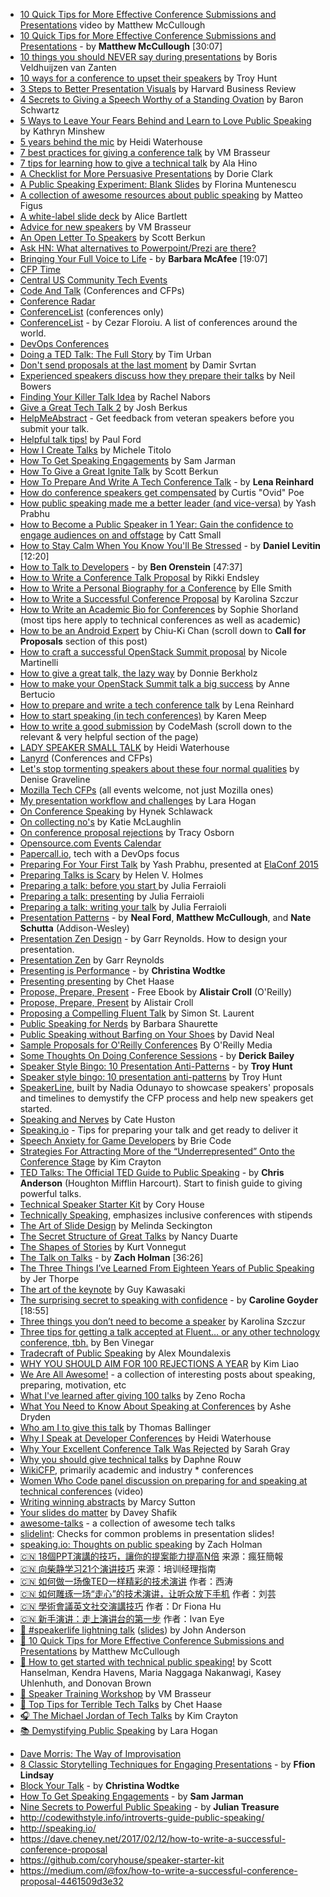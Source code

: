 * [10 Quick Tips for More Effective Conference Submissions and Presentations](http://www.youtube.com/watch?v=fJz4JJIchaY&feature=youtu.be) video by Matthew McCullough
* [10 Quick Tips for More Effective Conference Submissions and Presentations](https://www.youtube.com/watch?v=fJz4JJIchaY) - by **Matthew McCullough** [30:07]
* [10 things you should NEVER say during presentations](http://thenextweb.com/lifehacks/2013/09/12/10-things-you-should-never-say-during-presentations-2/) by Boris Veldhuijzen van Zanten
* [10 ways for a conference to upset their speakers](https://www.troyhunt.com/10-ways-for-a-conference-to-upset-their-speakers/) by Troy Hunt
* [3 Steps to Better Presentation Visuals](https://hbr.org/video/4642346287001/3-steps-to-better-presentation-visuals) by Harvard Business Review
* [4 Secrets to Giving a Speech Worthy of a Standing Ovation](http://www.entrepreneur.com/article/253040) by Baron Schwartz
* [5 Ways to Leave Your Fears Behind and Learn to Love Public Speaking](https://www.themuse.com/advice/5-ways-to-leave-your-fears-behind-and-learn-to-love-public-speaking) by Kathryn Minshew
* [5 years behind the mic](https://medium.com/@wiredferret/5-years-behind-the-mic-7ed8f2d25222) by Heidi Waterhouse
* [7 best practices for giving a conference talk](https://opensource.com/article/17/9/7-best-practices-giving-conference-talk) by VM Brasseur
* [7 tips for learning how to give a technical talk](https://opensource.com/life/16/9/7-tips-learning-how-give-technical-talk) by Ala Hino
* [A Checklist for More Persuasive Presentations](https://hbr.org/2016/10/a-checklist-for-more-persuasive-presentations) by Dorie Clark
* [A Public Speaking Experiment: Blank Slides](https://medium.com/upday-devs/a-public-speaking-experiment-blank-slides-c2fc09289825#.z94mgux2f) by Florina Muntenescu
* [A collection of awesome resources about public speaking](https://github.com/matteofigus/awesome-speaking) by Matteo Figus
* [A white-label slide deck](http://alicebartlett.co.uk/blog/how-to-do-ok-at-slides) by Alice Bartlett
* [Advice for new speakers](http://anonymoushash.vmbrasseur.com/2017/09/11/advice-for-new-speakers/) by VM Brasseur
* [An Open Letter To Speakers](http://scottberkun.com/2011/an-open-letter-to-speakers/) by Scott Berkun
* [Ask HN: What alternatives to Powerpoint/Prezi are there?](https://news.ycombinator.com/item?id=15575363)
* [Bringing Your Full Voice to Life](https://www.youtube.com/watch?v=Ze763kgrWGg) -  by **Barbara McAfee** [19:07]
* [CFP Time](https://cfptime.org)
* [Central US Community Tech Events](http://www.davidgiard.com/CentralUSEvents.aspx)
* [Code And Talk](https://codeandtalk.com/conferences) (Conferences and CFPs)
* [Conference Radar](http://conferenceradar.com)
* [ConferenceList](https://conferencelist.co) (conferences only)
* [ConferenceList](https://conferencelist.io/) - by Cezar Floroiu. A list of conferences around the world.
* [DevOps Conferences](http://devopsconferences.org/)
* [Doing a TED Talk: The Full Story](http://waitbutwhy.com/2016/03/doing-a-ted-talk-the-full-story.html) by Tim Urban
* [Don't send proposals at the last moment](https://2017.webcampzg.org/news/dont-send-proposals-last-moment/) by Damir Svrtan
* [Experienced speakers discuss how they prepare their talks](http://neilb.org/2016/10/30/preparing-a-talk.html) by Neil Bowers
* [Finding Your Killer Talk Idea](http://ladiesintech.com/finding-your-killer-talk-idea/) by Rachel Nabors
* [Give a Great Tech Talk 2](https://github.com/jberkus/ggtt2) by Josh Berkus
* [HelpMeAbstract](http://helpmeabstract.com/) - Get feedback from veteran speakers before you submit your talk.
* [Helpful talk tips!](https://trackchanges.postlight.com/helpful-talk-tips-5347ea7c2745) by Paul Ford
* [How I Create Talks](https://michele.io/how-i-create-talks/) by Michele Titolo
* [How To Get Speaking Engagements](https://hackernoon.com/how-to-get-speaking-engagements-c7fdebf8416d) by Sam Jarman
* [How To Give a Great Ignite Talk](http://scottberkun.com/2009/how-to-give-a-great-ignite-talk/) by Scott Berkun
* [How To Prepare And Write A Tech Conference Talk](http://wunder.schoenaberselten.com/2016/02/16/how-to-prepare-and-write-a-tech-conference-talk/) - by **Lena Reinhard**
* [How do conference speakers get compensated](https://www.linkedin.com/pulse/20140731092421-4973136-how-do-conference-speakers-get-compensated) by Curtis "Ovid" Poe
* [How public speaking made me a better leader (and vice-versa)](https://speakerdeck.com/yprabhu/elaconf2017) by Yash Prabhu
* [How to Become a Public Speaker in 1 Year: Gain the confidence to engage audiences on and offstage](https://www.amazon.com/dp/B01N4HX7ZJ) by Catt Small
* [How to Stay Calm When You Know You'll Be Stressed](https://www.ted.com/talks/daniel_levitin_how_to_stay_calm_when_you_know_you_ll_be_stressed) - by **Daniel Levitin** [12:20]
* [How to Talk to Developers](https://www.youtube.com/watch?v=l9JXH7JPjR4) - by **Ben Orenstein** [47:37]
* [How to Write a Conference Talk Proposal](http://rikkiendsley.com/?p=390) by Rikki Endsley
* [How to Write a Personal Biography for a Conference](http://work.chron.com/write-personal-biography-conference-3108.html) by Elle Smith
* [How to Write a Successful Conference Proposal](https://medium.com/@fox/how-to-write-a-successful-conference-proposal-4461509d3e32) by Karolina Szczur
* [How to Write an Academic Bio for Conferences](https://phdlife.warwick.ac.uk/2017/02/01/how-to-write-an-academic-bio-for-conferences/) by Sophie Shorland (most tips here apply to technical conferences as well as academic)
* [How to be an Android Expert](https://news.realm.io/news/droidcon-boston-chiu-ki-chan-how-to-be-an-android-expert/) by Chiu-Ki Chan (scroll down to **Call for Proposals** section of this post)
* [How to craft a successful OpenStack Summit proposal](http://superuser.openstack.org/articles/how-to-craft-a-successful-openstack-summit-proposal) by Nicole Martinelli
* [How to give a great talk, the lazy way](http://dberkholz.com/2015/04/20/how-to-give-a-great-talk-the-lazy-way/) by Donnie Berkholz
* [How to make your OpenStack Summit talk a big success](http://superuser.openstack.org/articles/how-to-make-your-openstack-summit-talk-a-big-success/) by Anne Bertucio
* [How to prepare and write a tech conference talk](http://wunder.schoenaberselten.com/2016/02/16/how-to-prepare-and-write-a-tech-conference-talk/) by Lena Reinhard
* [How to start speaking (in tech conferences)](https://medium.com/@karen_meep/how-to-start-speaking-in-tech-conferences-f64a9f3a84a6#.ev7mefjfq) by Karen Meep
* [How to write a good submission](http://web.archive.org/web/20170612205311/http://www.codemash.org/call-speakers/) by CodeMash (scroll down to the relevant & very helpful section of the page)
* [LADY SPEAKER SMALL TALK](http://www.heidiwaterhouse.com/2017/06/09/lady-speaker-small-talk/) by Heidi Waterhouse
* [Lanyrd](http://lanyrd.com/calls/) (Conferences and CFPs)
* [Let's stop tormenting speakers about these four normal qualities](http://eloquentwoman.blogspot.com/2016/10/lets-stop-tormenting-speakers-about.html?m=1) by Denise Graveline
* [Mozilla Tech CFPs](https://tchspk.rs/cfp) (all events welcome, not just Mozilla ones)
* [My presentation workflow and challenges](http://larahogan.me/blog/my-presentation-workflow-and-challenges/) by Lara Hogan
* [On Conference Speaking](https://hynek.me/articles/speaking/) by Hynek Schlawack
* [On collecting no's](http://glasnt.com/blog/2017/04/11/on-collecting-nos.html) by Katie McLaughlin
* [On conference proposal rejections](https://code.likeagirl.io/on-conference-proposal-rejections-205f7fead68) by Tracy Osborn
* [Opensource.com Events Calendar](https://opensource.com/resources/conferences-and-events-monthly)
* [Papercall.io](https://www.papercall.io/cfps), tech with a DevOps focus
* [Preparing For Your First Talk](https://youtu.be/zzjoPxCU3ts?list=PLB1PViL_KEtc0yNMpoKTOJnnVMv0MLIwB) by Yash Prabhu, presented at [ElaConf 2015](http://elaconf.com/)
* [Preparing Talks is Scary](https://medium.com/@helenvholmes/preparing-talks-is-scary-fb862deeaf0) by Helen V. Holmes
* [Preparing a talk: before you start ](https://blog.juliaferraioli.com/2017/09/preparing-talk-before-you-start.html) by Julia Ferraioli
* [Preparing a talk: presenting](https://blog.juliaferraioli.com/2017/10/preparing-talk-presenting.html) by Julia Ferraioli
* [Preparing a talk: writing your talk](https://blog.juliaferraioli.com/2017/10/preparing-talk-writing-your-talk.html) by Julia Ferraioli
* [Presentation Patterns](http://presentationpatterns.com/) - by **Neal Ford**, **Matthew McCullough**, and **Nate Schutta** (Addison-Wesley)
* [Presentation Zen Design](http://www.amazon.com/gp/product/0321668790) - by Garr Reynolds. How to design your presentation.
* [Presentation Zen](http://www.presentationzen.com/) by Garr Reynolds
* [Presenting is Performance](http://eleganthack.com/presenting-is-performance/) - by **Christina Wodtke**
* [Presenting presenting](https://medium.com/@chethaase/presenting-presenting-17233fa13aa5) by Chet Haase
* [Propose, Prepare, Present](http://shop.oreilly.com/product/0636920027096.do) - Free Ebook by **Alistair Croll** (O'Reilly)
* [Propose, Prepare, Present](http://shop.oreilly.com/product/0636920027096.do) by Alistair Croll
* [Proposing a Compelling Fluent Talk](http://radar.oreilly.com/2013/09/proposing-a-compelling-fluent-talk.html) by Simon St. Laurent
* [Public Speaking for Nerds](http://www.mechanicalgirl.com/post/public-speaking-nerds/) by Barbara Shaurette
* [Public Speaking without Barfing on Your Shoes](https://github.com/reverentgeek/public-speaking) by David Neal
* [Sample Proposals for O'Reilly Conferences](http://www.oreilly.com/conferences/sample_proposals.html) By O'Reilly Media
* [Some Thoughts On Doing Conference Sessions](http://derickbailey.com/2015/11/11/some-thoughts-on-doing-conference-sessions/) - by **Derick Bailey**
* [Speaker Style Bingo: 10 Presentation Anti-Patterns](http://www.troyhunt.com/2015/06/speaker-style-bingo-10-presentation.html) - by **Troy Hunt**
* [Speaker style bingo: 10 presentation anti-patterns](https://www.troyhunt.com/speaker-style-bingo-10-presentation/) by Troy Hunt
* [SpeakerLine](http://speakerline.io/speakers), built by Nadia Odunayo to showcase speakers' proposals and timelines to demystify the CFP process and help new speakers get started.
* [Speaking and Nerves](https://cate.blog/2017/06/15/speaking-and-nerves/) by Cate Huston
* [Speaking.io](http://speaking.io) - Tips for preparing your talk and get ready to deliver it
* [Speech Anxiety for Game Developers](http://www.gamesindustry.biz/articles/2017-04-11-speech-anxiety-for-game-developers) by Brie Code
* [Strategies For Attracting More of the “Underrepresented” Onto the Conference Stage](https://medium.com/@KimCrayton1/strategies-for-attracting-more-of-the-underrepresented-onto-the-conference-stage-f6d34464f635) by Kim Crayton
* [TED Talks: The Official TED Guide to Public Speaking](http://www.amazon.com/d/0544634497/) - by **Chris Anderson** (Houghton Mifflin Harcourt). Start to finish guide to giving powerful talks.
* [Technical Speaker Starter Kit](https://github.com/coryhouse/speaker-starter-kit) by Cory House
* [Technically Speaking](https://tinyletter.com/techspeak), emphasizes inclusive conferences with stipends
* [The Art of Slide Design](https://missgeeky.com/2017/08/04/the-art-of-slide-design/) by Melinda Seckington
* [The Secret Structure of Great Talks](https://www.ted.com/talks/nancy_duarte_the_secret_structure_of_great_talks) by Nancy Duarte
* [The Shapes of Stories](http://www.openculture.com/2014/02/kurt-vonnegut-masters-thesis-rejected-by-u-chicago.html) by Kurt Vonnegut
* [The Talk on Talks](http://devslovebacon.com/conferences/bacon-2014/talks/the-talk-on-talks) - by **Zach Holman** [36:26]
* [The Three Things I’ve Learned From Eighteen Years of Public Speaking](https://medium.com/@blprnt/the-three-things-i-learned-from-eighteen-years-of-public-speaking-875f01178902) by Jer Thorpe
* [The art of the keynote](http://guykawasaki.com/the-art-of-the-keynote/) by Guy Kawasaki
* [The surprising secret to speaking with confidence](https://www.youtube.com/watch?v=a2MR5XbJtXU) - by **Caroline Goyder** [18:55]
* [Three things you don’t need to become a speaker](https://medium.com/@fox/three-things-you-dont-need-to-become-a-speaker-3c65b73af5cb) by Karolina Szczur
* [Three tips for getting a talk accepted at Fluent… or any other technology conference, tbh.](https://medium.com/@bentlegen/three-tips-for-getting-a-talk-accepted-at-fluent-9eff841efc54#.uwoh77m3m) by Ben Vinegar
* [Tradecraft of Public Speaking](https://moundalexis.com/v2/2015/04/06/speaking-tech.html) by Alex Moundalexis
* [WHY YOU SHOULD AIM FOR 100 REJECTIONS A YEAR](http://lithub.com/why-you-should-aim-for-100-rejections-a-year/) by Kim Liao
* [We Are All Awesome!](http://weareallaweso.me/) - a collection of interesting posts about speaking, preparing, motivation, etc
* [What I've learned after giving 100 talks](https://medium.com/@zenorocha/what-ive-learned-after-giving-100-talks-8f175654e945) by Zeno Rocha
* [What You Need to Know About Speaking at Conferences](https://www.ashedryden.com/blog/what-you-need-to-know-about-speaking-at-conferences) by Ashe Dryden
* [Who am I to give this talk](http://ballingt.com/wanna-do-a-talk/) by Thomas Ballinger
* [Why I Speak at Developer Conferences](https://medium.com/@wiredferret/why-i-speak-at-developer-conferences-8017c708ba25) by Heidi Waterhouse
* [Why Your Excellent Conference Talk Was Rejected](https://www.promptworks.com/blog/why-your-excellent-talk-was-rejected) by Sarah Gray
* [Why you should give technical talks](http://daphsta.github.io/ruby%20learn%20self-development/2015/01/12/why-you-should-give-technical-talks.html) by Daphne Rouw
* [WikiCFP](http://wikicfp.com/cfp/), primarily academic and industry * conferences
* [Women Who Code panel discussion on preparing for and speaking at technical conferences](http://www.youtube.com/watch?v=yE67bo7dmbY) (video)
* [Writing winning abstracts](https://marcysutton.com/writing-winning-talk-abstracts/) by Marcy Sutton
* [Your slides do matter](https://daveyshafik.com/archives/70053-your-slides-do-matter.html) by Davey Shafik
* [awesome-talks](https://github.com/JanVanRyswyck/awesome-talks) - a collection of awesome tech talks
* [slidelint](http://slidelint.net): Checks for common problems in presentation slides!
* [speaking.io: Thoughts on public speaking](http://speaking.io/) by Zach Holman
* [🇨🇳 18個PPT演講的技巧，讓你的提案能力提高N倍](https://www.mydesy.com/18-skills-of-speech) 来源：瘋狂簡報
* [🇨🇳 向柴静学习21个演讲技巧](https://www.digitaling.com/articles/13764.html) 来源：培训经理指南
* [🇨🇳 如何做一场像TED一样精彩的技术演讲](http://www.offbye.com/2016/06/29/%E5%A6%82%E4%BD%95%E5%81%9A%E4%B8%80%E5%9C%BA%E5%83%8FTed%E4%B8%80%E6%A0%B7%E7%B2%BE%E5%BD%A9%E7%9A%84%E6%8A%80%E6%9C%AF%E6%BC%94%E8%AE%B2/) 作者：西涛
* [🇨🇳 如何雕琢一场“走心”的技术演讲，让听众放下手机](http://www.10tiao.com/html/198/201609/2653120452/1.html) 作者：刘芸 
* [🇨🇳 學術會議英文社交演講技巧](https://www.cantabenglish.com/blog/conference_paper_presentation_skill) 作者：Dr Fiona Hu
* [🇨🇳 新手演讲：走上演讲台的第一步](https://ivaneye.com/2016/12/11/talk.html) 作者：Ivan Eye
* [🎥 #speakerlife lightning talk](https://www.youtube.com/watch?v=e-m-P4kGvr8) ([slides](https://www.slideshare.net/genehackdotorg/speakerlife)) by John Anderson
* [🎥 10 Quick Tips for More Effective Conference Submissions and Presentations](http://www.youtube.com/watch?v=fJz4JJIchaY&feature=youtu.be) by Matthew McCullough
* [🎥 How to get started with technical public speaking!](http://www.hanselman.com/blog/VIDEOHowToGetStartedWithTechnicalPublicSpeaking.aspx) by Scott Hanselman, Kendra Havens, Maria Naggaga Nakanwagi, Kasey Uhlenhuth, and Donovan Brown
* [🎥 Speaker Training Workshop](https://archive.org/details/devworld2017-speakertraining) by VM Brasseur
* [🎥 Top Tips for Terrible Tech Talks](https://www.youtube.com/watch?v=osVpqz10UP8) by Chet Haase
* [🎧 The Michael Jordan of Tech Talks](http://www.codenewbie.org/podcast/the-michael-jordan-of-tech-talks) by Kim Crayton
* [📚 Demystifying Public Speaking](https://abookapart.com/products/demystifying-public-speaking) by Lara Hogan
- [ Dave Morris: The Way of Improvisation ](https://www.youtube.com/watch?v=MUO-pWJ0riQ)
- [8 Classic Storytelling Techniques for Engaging Presentations](https://www.sparkol.com/en/Blog/8-Classic-storytelling-techniques-for-engaging-presentations) - by **Ffion Lindsay**
- [Block Your Talk](http://eleganthack.com/block-your-talk/) - by **Christina Wodtke**
- [How To Get Speaking Engagements](https://www.samjarman.co.nz/blog/speaking-gigs) - by **Sam Jarman**
- [Nine Secrets to Powerful Public Speaking](http://www.gq-magazine.co.uk/article/public-speaking-tips) - by **Julian Treasure**
- http://codewithstyle.info/introverts-guide-public-speaking/
- http://speaking.io/
- https://dave.cheney.net/2017/02/12/how-to-write-a-successful-conference-proposal
- https://github.com/coryhouse/speaker-starter-kit
- https://medium.com/@fox/how-to-write-a-successful-conference-proposal-4461509d3e32
